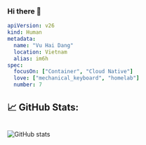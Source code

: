 ### Hi there 👋

```yaml
apiVersion: v26
kind: Human 
metadata:
  name: "Vu Hai Dang"
  location: Vietnam
  alias: im6h
spec:
  focusOn: ["Container", "Cloud Native"]
  love: ["mechanical_keyboard", "homelab"]
  number: 7
```

## &#x1f4c8; GitHub Stats:

<div style="display:flex">

<!-- ![GitHub metrics](https://metrics.lecoq.io/im6h) -->

![GitHub stats](https://github-readme-stats.vercel.app/api?username=im6h&show_icons=true&theme=github_dark)

<!-- ![Vu's github stats](https://github-readme-stats.vercel.app/api/top-langs?username=im6h&count_private=false&show_icons=true&theme=onedark) -->

</div>
